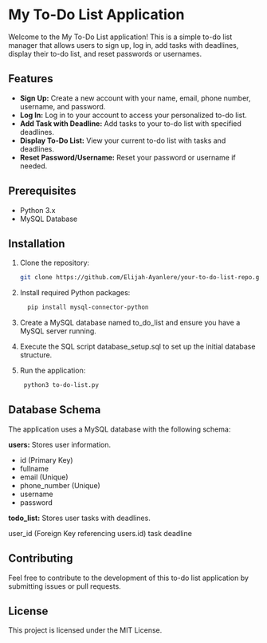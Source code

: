 # My To-Do List Application

Welcome to the My To-Do List application! This is a simple to-do list manager that allows users to sign up, log in, add tasks with deadlines, display their to-do list, and reset passwords or usernames.

## Features

- **Sign Up:** Create a new account with your name, email, phone number, username, and password.
- **Log In:** Log in to your account to access your personalized to-do list.
- **Add Task with Deadline:** Add tasks to your to-do list with specified deadlines.
- **Display To-Do List:** View your current to-do list with tasks and deadlines.
- **Reset Password/Username:** Reset your password or username if needed.

## Prerequisites

- Python 3.x
- MySQL Database

## Installation

1. Clone the repository:

   ```bash
   git clone https://github.com/Elijah-Ayanlere/your-to-do-list-repo.git

1. Install required Python packages:

   ```bash
     pip install mysql-connector-python
   
3. Create a MySQL database named to_do_list and ensure you have a MySQL server running.
4. Execute the SQL script database_setup.sql to set up the initial database structure.
5. Run the application:

   ```bash
    python3 to-do-list.py

## Database Schema

The application uses a MySQL database with the following schema:

**users:** Stores user information.

- id (Primary Key)
- fullname
- email (Unique)
- phone_number (Unique)
- username
- password

**todo_list:** Stores user tasks with deadlines.

user_id (Foreign Key referencing users.id)
task
deadline

## Contributing
Feel free to contribute to the development of this to-do list application by submitting issues or pull requests.

## License
This project is licensed under the MIT License.
